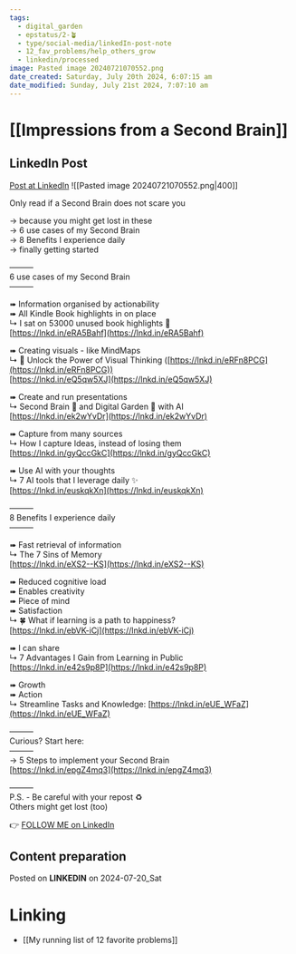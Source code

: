 ```yaml
---
tags:
  - digital_garden
  - epstatus/2-🪴
  - type/social-media/linkedIn-post-note
  - 12_fav_problems/help_others_grow
  - linkedin/processed
image: Pasted image 20240721070552.png
date_created: Saturday, July 20th 2024, 6:07:15 am
date_modified: Sunday, July 21st 2024, 7:07:10 am
---
```

# [[Impressions from a Second Brain]]
## LinkedIn Post
[Post at LinkedIn](https://www.linkedin.com/posts/sebastiankamilli_only-read-if-a-second-brain-does-not-scare-activity-7220306516505997314-ozgU?utm_source=share&utm_medium=member_desktop)
![[Pasted image 20240721070552.png|400]]  

Only read if a Second Brain does not scare you  
  
→ because you might get lost in these  
→ 6 use cases of my Second Brain  
→ 8 Benefits I experience daily  
→ finally getting started  
  
———  
6 use cases of my Second Brain  
———  
  
➠ Information organised by actionability  
➠ All Kindle Book highlights in on place  
↳ I sat on 53000 unused book highlights 🤯  
[https://lnkd.in/eRA5Bahf](https://lnkd.in/eRA5Bahf)  
  
➠ Creating visuals - like MindMaps  
↳ 🚀 Unlock the Power of Visual Thinking ([https://lnkd.in/eRFn8PCG](https://lnkd.in/eRFn8PCG))  
[https://lnkd.in/eQ5qw5XJ](https://lnkd.in/eQ5qw5XJ)  
  
➠ Create and run presentations  
↳ Second Brain 🧠 and Digital Garden 🌱 with AI  
[https://lnkd.in/ek2wYvDr](https://lnkd.in/ek2wYvDr)  
  
➠ Capture from many sources  
↳ How I capture Ideas, instead of losing them  
[https://lnkd.in/gyQccGkC](https://lnkd.in/gyQccGkC)  
  
➠ Use AI with your thoughts  
↳ 7 AI tools that I leverage daily ✨  
[https://lnkd.in/euskqkXn](https://lnkd.in/euskqkXn)  
  
———  
8 Benefits I experience daily  
———  
  
➠ Fast retrieval of information  
↳ The 7 Sins of Memory  
[https://lnkd.in/eXS2--KS](https://lnkd.in/eXS2--KS)  
  
➠ Reduced cognitive load  
➠ Enables creativity  
➠ Piece of mind  
➠ Satisfaction  
↳ 🍀 What if learning is a path to happiness?  
[https://lnkd.in/ebVK-iCj](https://lnkd.in/ebVK-iCj)  
  
➠ I can share  
↳ 7 Advantages I Gain from Learning in Public  
[https://lnkd.in/e42s9p8P](https://lnkd.in/e42s9p8P)  
  
➠ Growth  
➠ Action  
↳ Streamline Tasks and Knowledge: [https://lnkd.in/eUE_WFaZ](https://lnkd.in/eUE_WFaZ)  
  
———  
Curious? Start here:  
———  
→ 5 Steps to implement your Second Brain  
[https://lnkd.in/epgZ4mq3](https://lnkd.in/epgZ4mq3)  
  
———  
P.S. - Be careful with your repost ♻  
Others might get lost (too)

👉 [FOLLOW ME on LinkedIn](https://www.linkedin.com/comm/mynetwork/discovery-see-all?usecase=PEOPLE_FOLLOWS&followMember=sebastiankamilli)

## Content preparation

Posted on **LINKEDIN** on 2024-07-20_Sat
# Linking
+ [[My running list of 12 favorite problems]]